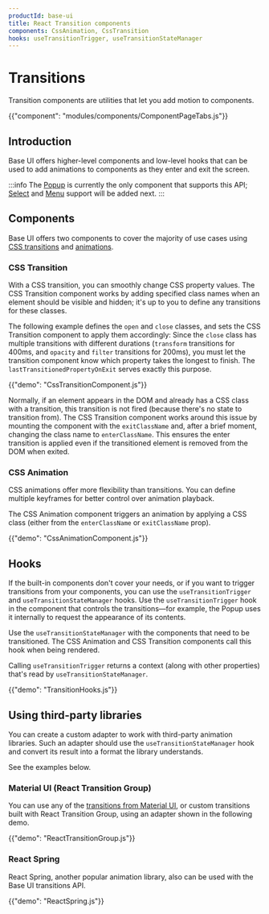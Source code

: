 ```yaml
---
productId: base-ui
title: React Transition components
components: CssAnimation, CssTransition
hooks: useTransitionTrigger, useTransitionStateManager
---
```


# Transitions

<p class="description">Transition components are utilities that let you add motion to components.</p>

{{"component": "modules/components/ComponentPageTabs.js"}}

## Introduction

Base UI offers higher-level components and low-level hooks that can be used to add animations to components as they enter and exit the screen.

:::info
The [Popup](/base-ui/react-popup/) is currently the only component that supports this API; [Select](/base-ui/react-select/) and [Menu](/base-ui/react-menu/) support will be added next.
:::

## Components

Base UI offers two components to cover the majority of use cases using [CSS transitions](https://developer.mozilla.org/en-US/docs/Web/CSS/CSS_transitions/Using_CSS_transitions) and [animations](https://developer.mozilla.org/en-US/docs/Web/CSS/CSS_animations/Using_CSS_animations).

### CSS Transition

With a CSS transition, you can smoothly change CSS property values.
The CSS Transition component works by adding specified class names when an element should be visible and hidden; it's up to you to define any transitions for these classes.

The following example defines the `open` and `close` classes, and sets the CSS Transition component to apply them accordingly:
Since the `close` class has multiple transitions with different durations (`transform` transitions for 400ms, and `opacity` and `filter` transitions for 200ms), you must let the transition component know which property takes the longest to finish.
The `lastTransitionedPropertyOnExit` serves exactly this purpose.

{{"demo": "CssTransitionComponent.js"}}

Normally, if an element appears in the DOM and already has a CSS class with a transition, this transition is not fired (because there's no state to transition from).
The CSS Transition component works around this issue by mounting the component with the `exitClassName` and, after a brief moment, changing the class name to `enterClassName`.
This ensures the enter transition is applied even if the transitioned element is removed from the DOM when exited.

### CSS Animation

CSS animations offer more flexibility than transitions.
You can define multiple keyframes for better control over animation playback.

The CSS Animation component triggers an animation by applying a CSS class (either from the `enterClassName` or `exitClassName` prop).

{{"demo": "CssAnimationComponent.js"}}

## Hooks

If the built-in components don't cover your needs, or if you want to trigger transitions from your components, you can use the `useTransitionTrigger` and `useTransitionStateManager` hooks.
Use the `useTransitionTrigger` hook in the component that controls the transitions—for example, the Popup uses it internally to request the appearance of its contents.

Use the `useTransitionStateManager` with the components that need to be transitioned.
The CSS Animation and CSS Transition components call this hook when being rendered.

Calling `useTransitionTrigger` returns a context (along with other properties) that's read by `useTransitionStateManager`.

{{"demo": "TransitionHooks.js"}}

## Using third-party libraries

You can create a custom adapter to work with third-party animation libraries.
Such an adapter should use the `useTransitionStateManager` hook and convert its result into a format the library understands.

See the examples below.

### Material UI (React Transition Group)

You can use any of the [transitions from Material UI](https://mui.com/material-ui/transitions/), or custom transitions built with React Transition Group, using an adapter shown in the following demo.

{{"demo": "ReactTransitionGroup.js"}}

### React Spring

React Spring, another popular animation library, also can be used with the Base UI transitions API.

{{"demo": "ReactSpring.js"}}
